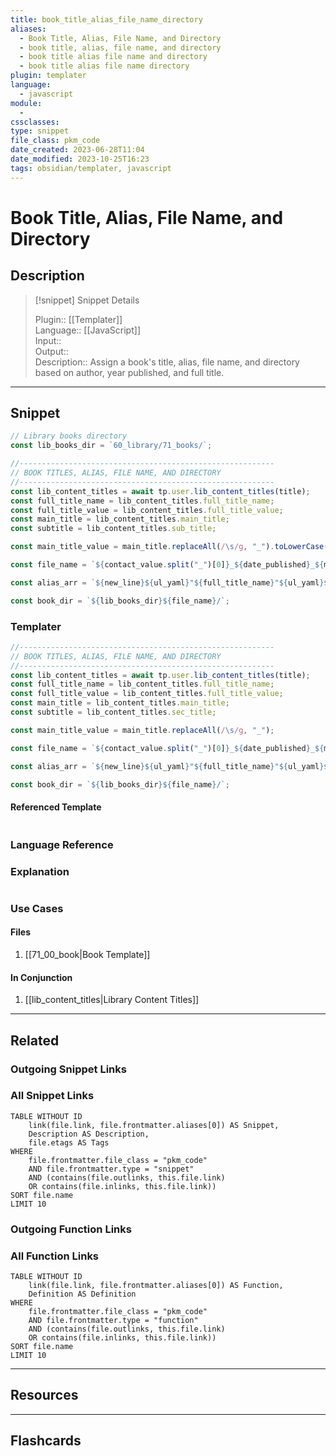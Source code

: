 ```yaml
---
title: book_title_alias_file_name_directory
aliases:
  - Book Title, Alias, File Name, and Directory
  - book title, alias, file name, and directory
  - book title alias file name and directory
  - book title alias file name directory
plugin: templater
language:
  - javascript
module:
  - 
cssclasses:
type: snippet
file_class: pkm_code
date_created: 2023-06-28T11:04
date_modified: 2023-10-25T16:23
tags: obsidian/templater, javascript
---
```

# Book Title, Alias, File Name, and Directory

## Description

> [!snippet] Snippet Details
>  
> Plugin:: [[Templater]]  
> Language:: [[JavaScript]]  
> Input::  
> Output::  
> Description:: Assign a book's title, alias, file name, and directory based on author, year published, and full title.

---

## Snippet

<!-- Add the full code including explanatory comments  -->

```javascript
// Library books directory
const lib_books_dir = `60_library/71_books/`;

//---------------------------------------------------------
// BOOK TITLES, ALIAS, FILE NAME, AND DIRECTORY
//---------------------------------------------------------
const lib_content_titles = await tp.user.lib_content_titles(title);
const full_title_name = lib_content_titles.full_title_name;
const full_title_value = lib_content_titles.full_title_value;
const main_title = lib_content_titles.main_title;
const subtitle = lib_content_titles.sub_title;

const main_title_value = main_title.replaceAll(/\s/g, "_").toLowerCase();

const file_name = `${contact_value.split("_")[0]}_${date_published}_${main_title.replaceAll(/\s/g, "_").toLowerCase()}`;

const alias_arr = `${new_line}${ul_yaml}"${full_title_name}"${ul_yaml}${full_title_value}${new_line}${ul_yaml}${main_title_value}${ul_yaml}${file_name}`;

const book_dir = `${lib_books_dir}${file_name}/`;
```

### Templater

<!-- Add the full code as it appears in the template  -->  
<!-- Exclude explanatory comments  -->

```javascript
//---------------------------------------------------------
// BOOK TITLES, ALIAS, FILE NAME, AND DIRECTORY
//---------------------------------------------------------
const lib_content_titles = await tp.user.lib_content_titles(title);
const full_title_name = lib_content_titles.full_title_name;
const full_title_value = lib_content_titles.full_title_value;
const main_title = lib_content_titles.main_title;
const subtitle = lib_content_titles.sec_title;

const main_title_value = main_title.replaceAll(/\s/g, "_");

const file_name = `${contact_value.split("_")[0]}_${date_published}_${main_title.replaceAll(/\s/g, "_").toLowerCase()}`;

const alias_arr = `${new_line}${ul_yaml}"${full_title_name}"${ul_yaml}${full_title_value}${new_line}${ul_yaml}${main_title_value}${ul_yaml}${file_name}`;

const book_dir = `${lib_books_dir}${file_name}/`;
```

#### Referenced Template

<!-- If applicable, add the referenced template  -->

```javascript

```

### Language Reference

<!-- Recreate the code with links to files  -->

### Explanation

```javascript

```

### Use Cases

#### Files

<!-- Files containing the snippet  -->

1. [[71_00_book|Book Template]]

#### In Conjunction

<!-- Snippets used together with this snippet  -->

1. [[lib_content_titles|Library Content Titles]]

---

## Related

### Outgoing Snippet Links

<!-- Link related snippet here -->

### All Snippet Links

<!-- Query limit 10  -->

```dataview
TABLE WITHOUT ID
	link(file.link, file.frontmatter.aliases[0]) AS Snippet,
	Description AS Description,
	file.etags AS Tags
WHERE 
	file.frontmatter.file_class = "pkm_code"
	AND file.frontmatter.type = "snippet"
	AND (contains(file.outlinks, this.file.link)
	OR contains(file.inlinks, this.file.link))
SORT file.name
LIMIT 10
```

### Outgoing Function Links

<!-- Link related functions here -->

### All Function Links

<!-- Query limit 10  -->

```dataview
TABLE WITHOUT ID
	link(file.link, file.frontmatter.aliases[0]) AS Function,
	Definition AS Definition
WHERE 
	file.frontmatter.file_class = "pkm_code"
	AND file.frontmatter.type = "function"
	AND (contains(file.outlinks, this.file.link)
	OR contains(file.inlinks, this.file.link))
SORT file.name
LIMIT 10
```

---

## Resources

---

## Flashcards
